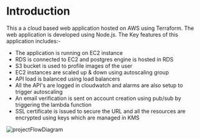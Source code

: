 # Introduction
This a a cloud based web application hosted on AWS using Terraform. The web application is developed using Node.js. The Key features of this application includes:-
- The application is running on EC2 instance
- RDS is connected to EC2 and postgres engine is hosted in RDS
- S3 bucket is used to profile images of the user
- EC2 instances are scaled up & down using autoscaling group
- API load is balanced using load balancers
- All the API's are logged in cloudwatch and alarms are also setup to trigger autoscaling
- An email verification is sent on account creation using pub/sub by triggering the lambda function
- SSL certificate is issued to secure the URL and all the resources are encrypted using keys which are managed in KMS

![projectFlowDiagram](https://github.com/user-attachments/assets/edb41cfc-1e6c-40e2-b6c9-1f14c4d6b4e6)
